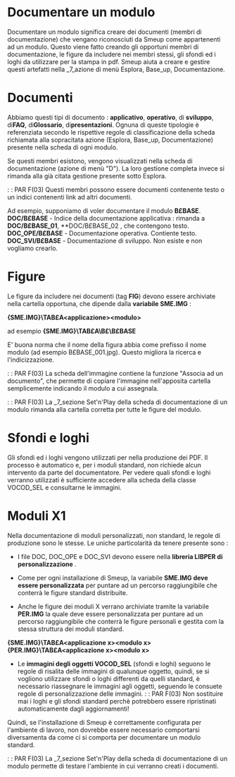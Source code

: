 # Documentare un modulo

Documentare un modulo significa creare dei documenti (membri di documentazione) che vengano riconosciuti da Smeup come appartenenti ad un modulo.
Questo viene fatto creando gli opportuni membri di documentazione, le figure da includere nei membri stessi, gli sfondi ed i loghi da utilizzare per la stampa in pdf.
Smeup aiuta a creare e gestire questi artefatti nella _7_azione di menù Esplora, Base_up, Documentazione.

# Documenti

Abbiamo questi tipi di documento :  **applicativo**, **operativo**, di **sviluppo**, di**FAQ**, di**Glossario**, di**presentazioni**.
Ognuna di queste tipologie è referenziata secondo le rispettive regole di classificazione della scheda richiamata alla sopracitata azione (Esplora, Base_up, Documentazione) presente nella  scheda di ogni modulo.

Se questi membri esistono, vengono visualizzati nella scheda di documentazione (azione di menù "D"). La loro gestione completa invece si rimanda alla già citata gestione presente sotto Esplora.

 :  : PAR F(03)
Questi membri possono essere documenti contenente testo o un indici contenenti link ad altri documenti.


Ad esempio, supponiamo di voler documentare il modulo **B£BASE**.
**DOC/B£BASE** - Indice della documentazione applicativa :  rimanda a **DOC/B£BASE_01**, **DOC/B£BASE_02 , che contengono testo.
**DOC_OPE/B£BASE** - Documentazione operativa. Contiente testo.
**DOC_SVI/B£BASE** - Documentazione di sviluppo. Non esiste e non vogliamo crearlo.

# Figure

Le figure da includere nei documenti (tag **FIG**) devono essere archiviate nella cartella opportuna, che dipende dalla **variabile SME.IMG**  : 

**{SME.IMG}\TAB£A\<applicazione>\<modulo>**

ad esempio **{SME.IMG}\TAB£A\B£\B£BASE**

E' buona norma che il nome della figura abbia come prefisso il nome modulo (ad esempio B£BASE_001.jpg). Questo migliora la ricerca e l'indicizzazione.

 :  : PAR F(03)
La scheda dell'immagine contiene la funzione "Associa ad un documento", che permette di copiare l'immagine nell'apposita cartella semplicemente indicando il modulo a cui assegnala.


 :  : PAR F(03)
La _7_sezione Set'n'Play della scheda di documentazione di un modulo rimanda alla cartella corretta per tutte le figure del modulo.


# Sfondi e loghi
Gli sfondi ed i loghi vengono utilizzati per nella produzione dei PDF. Il processo è automatico e, per i moduli standard, non richiede alcun intervento da parte del documentatore.
Per vedere quali sfondi e loghi verranno utilizzati è sufficiente accedere alla scheda della classe VOCOD_SEL e consultarne le immagini.

# Moduli X1

Nella documentazione di moduli personalizzati, non standard, le regole di produzione sono le stesse.
Le uniche particolarità da tenere presente sono : 

- I file DOC, DOC_OPE e DOC_SVI devono essere nella **libreria LIBPER di personalizzazione** .

- Come per ogni installazione di Smeup, la variabile **SME.IMG deve essere personalizzata** per puntare ad un percorso raggiungibile che conterrà le figure standard distribuite.
- Anche le figure dei moduli X verrano archiviate tramite la variabile **PER.IMG** la quale deve essere personalizzata per puntare ad un percorso raggiungibile che conterrà le figure personali e gestita com la stessa struttura dei moduli standard.

**{SME.IMG}\TAB£A\<applicazione x>\<modulo x>**
**{PER.IMG}\TAB£A\<applicazione x>\<modulo x>**

- Le **immagini degli oggetti VOCOD_SEL** (sfondi e loghi) seguono le regole di risalita delle immagini di qualunque oggetto, quindi, se si vogliono utilizzare sfondi o loghi differenti da quelli standard, è necessario riassegnare le immagini agli oggetti, seguendo le consuete regole di personalizzazione delle immagini.
 :  : PAR F(03)
Non sostituire mai i loghi e gli sfondi standard perchè potrebbero essere ripristinati automaticamente dagli aggiornamenti!


Quindi, se l'installazione di Smeup è correttamente configurata per l'ambiente di lavoro, non dovrebbe essere necessario comportarsi diversamenta da come ci si comporta per documentare un modulo standard.

 :  : PAR F(03)
La _7_sezione Set'n'Play della scheda di documentazione di un modulo permette di testare l'ambiente in cui verranno creati i documenti.



